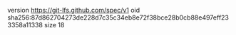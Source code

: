 version https://git-lfs.github.com/spec/v1
oid sha256:87d862704273de228d7c35c34eb8e72f38bce28b0cb88e497eff233358a11338
size 18
